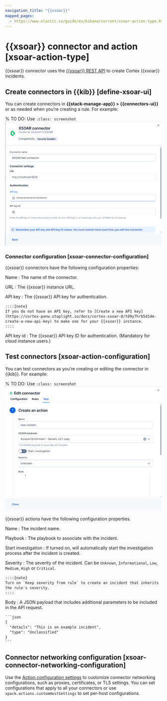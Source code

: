 ```yaml
---
navigation_title: "{{xsoar}}"
mapped_pages:
  - https://www.elastic.co/guide/en/kibana/current/xsoar-action-type.html
---
```


# {{xsoar}} connector and action [xsoar-action-type]


{{xsoar}} connector uses the [{{xsoar}} REST API](https://cortex-panw.stoplight.io/docs/cortex-xsoar-8/m0qlgh9inh4vk-create-or-update-an-incident) to create Cortex {{xsoar}} incidents.


## Create connectors in {{kib}} [define-xsoar-ui]

You can create connectors in **{{stack-manage-app}} > {{connectors-ui}}** or as needed when you’re creating a rule. For example:

% TO DO: Use `:class: screenshot`
![XSOAR connector](../images/xsoar-connector.png)


### Connector configuration [xsoar-connector-configuration]

{{xsoar}} connectors have the following configuration properties:

Name
:   The name of the connector.

URL
:   The {{xsoar}} instance URL.

API key
:   The {{xsoar}} API key for authentication.

    ::::{note}
    If you do not have an API key, refer to [Create a new API key](https://cortex-panw.stoplight.io/docs/cortex-xsoar-8/t09y7hrb5d14m-create-a-new-api-key) to make one for your {{xsoar}} instance.
    ::::

API key id
:   The {{xsoar}} API key ID for authentication. (Mandatory for cloud instance users.)


## Test connectors [xsoar-action-configuration]

You can test connectors as you’re creating or editing the connector in {{kib}}. For example:

% TO DO: Use `:class: screenshot`
![XSOAR params test](../images/xsoar-params-test.png)

{{xsoar}} actions have the following configuration properties.

Name
:   The incident name.

Playbook
:   The playbook to associate with the incident.

Start investigation
:   If turned on, will automatically start the investigation process after the incident is created.

Severity
:   The severity of the incident. Can be `Unknown`, `Informational`, `Low`, `Medium`, `High` or `Critical`.

    ::::{note}
    Turn on `Keep severity from rule` to create an incident that inherits the rule's severity.
    ::::

Body
:   A JSON payload that includes additional parameters to be included in the API request.

    ```json
    {
      "details": "This is an example incident",
      "type": "Unclassified"
    }
    ```


## Connector networking configuration [xsoar-connector-networking-configuration]

Use the [Action configuration settings](/reference/configuration-reference/alerting-settings.md#action-settings) to customize connector networking configurations, such as proxies, certificates, or TLS settings. You can set configurations that apply to all your connectors or use `xpack.actions.customHostSettings` to set per-host configurations.
